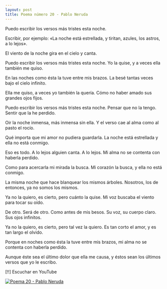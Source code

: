```yaml
---
layout: post
title: Poema número 20 - Pablo Neruda
---
```


Puedo escribir los versos más tristes esta noche.

Escribir, por ejemplo: «La noche está estrellada, 
y tiritan, azules, los astros, a lo lejos».

El viento de la noche gira en el cielo y canta.

Puedo escribir los versos más tristes esta noche. 
Yo la quise, y a veces ella también me quiso.

En las noches como ésta la tuve entre mis brazos.
La besé tantas veces bajo el cielo infinito.

Ella me quiso, a veces yo también la quería. 
Cómo no haber amado sus grandes ojos fijos.

Puedo escribir los versos más tristes esta noche. 
Pensar que no la tengo. Sentir que la he perdido.

Oir la noche inmensa, más inmensa sin ella. 
Y el verso cae al alma como al pasto el rocío.

Qué importa que mi amor no pudiera guardarla. 
La noche está estrellada y ella no está conmigo.

Eso es todo. A lo lejos alguien canta. A lo lejos. 
Mi alma no se contenta con haberla perdido.

Como para acercarla mi mirada la busca. 
Mi corazón la busca, y ella no está conmigo.

La misma noche que hace blanquear los mismos árboles.
Nosotros, los de entonces, ya no somos los mismos.

Ya no la quiero, es cierto, pero cuánto la quise. 
Mi voz buscaba el viento para tocar su oído.

De otro. Será de otro. Como antes de mis besos.
Su voz, su cuerpo claro. Sus ojos infinitos.

Ya no la quiero, es cierto, pero tal vez la quiero.
Es tan corto el amor, y es tan largo el olvido.

Porque en noches como ésta la tuve entre mis brazos,
mi alma no se contenta con haberla perdido.

Aunque éste sea el último dolor que ella me causa,
y éstos sean los últimos versos que yo le escribo.

[!!]  Escuchar en YouTube

[![Poema 20 - Pablo Neruda](http://img.youtube.com/vi/jF79a4K9wGg/0.jpg)](https://www.youtube.com/watch?v=jF79a4K9wGg)

